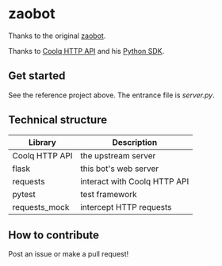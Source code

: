 # zaobot

Thanks to the original [zaobot](https://github.com/huiyiqun/zaobot).

Thanks to [Coolq HTTP API](https://github.com/richardchien/coolq-http-api) and his [Python SDK](https://github.com/richardchien/python-aiocqhttp).

## Get started
See the reference project above.
The entrance file is *server.py*.

## Technical structure
| Library | Description|
| ------- |  --------  |
|Coolq HTTP API| the upstream server|
|flask| this bot's web server|
|requests| interact with Coolq HTTP API|
|pytest| test framework|
|requests_mock| intercept HTTP requests|

## How to contribute
Post an issue or make a pull request!
